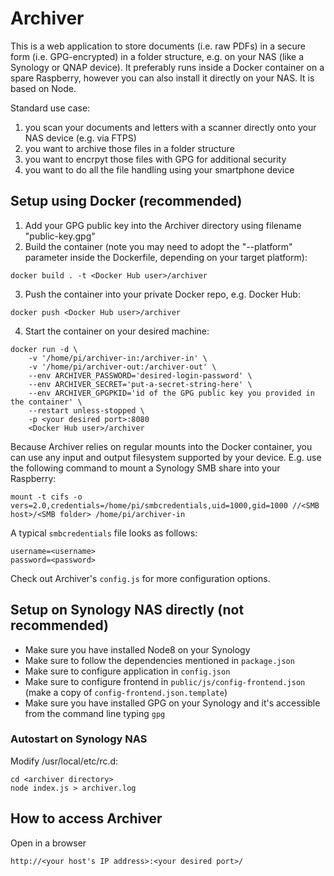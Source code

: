 # Archiver
This is a web application to store documents (i.e. raw PDFs) in a secure form (i.e. GPG-encrypted) in a folder structure, e.g. on your NAS (like a Synology or QNAP device). It preferably runs inside a Docker container on a spare Raspberry, however you can also install it directly on your NAS. It is based on Node.

Standard use case:
1. you scan your documents and letters with a scanner directly onto your NAS device (e.g. via FTPS)
2. you want to archive those files in a folder structure
3. you want to encrpyt those files with GPG for additional security
4. you want to do all the file handling using your smartphone device

## Setup using Docker (recommended)
1. Add your GPG public key into the Archiver directory using filename "public-key.gpg"
2. Build the container (note you may need to adopt the "--platform" parameter inside the Dockerfile, depending on your target platform): 
```
docker build . -t <Docker Hub user>/archiver
```
3. Push the container into your private Docker repo, e.g. Docker Hub:
```
docker push <Docker Hub user>/archiver
```
4. Start the container on your desired machine:
```
docker run -d \
	-v '/home/pi/archiver-in:/archiver-in' \
	-v '/home/pi/archiver-out:/archiver-out' \
	--env ARCHIVER_PASSWORD='desired-login-password' \
	--env ARCHIVER_SECRET='put-a-secret-string-here' \
	--env ARCHIVER_GPGPKID='id of the GPG public key you provided in the container' \
	--restart unless-stopped \
	-p <your desired port>:8080
	<Docker Hub user>/archiver
```

Because Archiver relies on regular mounts into the Docker container, you can use any input and output filesystem supported by your device. E.g. use the following command to mount a Synology SMB share into your Raspberry:
```
mount -t cifs -o vers=2.0,credentials=/home/pi/smbcredentials,uid=1000,gid=1000 //<SMB host>/<SMB folder> /home/pi/archiver-in
```

A typical ``smbcredentials`` file looks as follows:
```
username=<username>
password=<password>
```

Check out Archiver's ``config.js`` for more configuration options.

## Setup on Synology NAS directly (not recommended)
* Make sure you have installed Node8 on your Synology
* Make sure to follow the dependencies mentioned in ``package.json``
* Make sure to configure application in ``config.json``
* Make sure to configure frontend in ``public/js/config-frontend.json`` (make a copy of ``config-frontend.json.template``)
* Make sure you have installed GPG on your Synology and it's accessible from the command line typing ``gpg``

### Autostart on Synology NAS
Modify /usr/local/etc/rc.d:
```
cd <archiver directory>
node index.js > archiver.log
```

## How to access Archiver
Open in a browser
```
http://<your host's IP address>:<your desired port>/
```